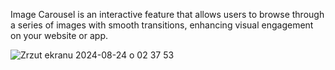 Image Carousel is an interactive feature that allows users to browse through a series of images with smooth transitions, enhancing visual engagement on your website or app.

![Zrzut ekranu 2024-08-24 o 02 37 53](https://github.com/user-attachments/assets/6a00dbf4-2fda-449e-ac67-f507e8c932cd)

